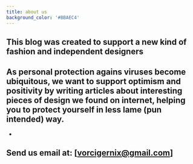 ```yaml
---
title: about us
background_color: '#BBAEC4'
---
```

## This blog was created to support a new kind of fashion and independent designers

## As personal protection agains viruses become ubiquitous, we want to support optimism and positivity by writing articles about interesting pieces of design we found on internet, helping you to protect yourself in less lame (pun intended) way.

* 

  ## Send us email at: \[vorcigernix@gmail.com\]
